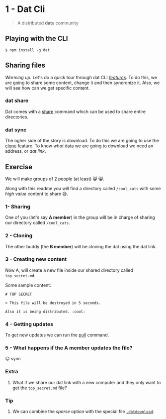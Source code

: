 # 1 - Dat Cli
> A distributed **dat**a community

## Playing with the CLI

```
$ npm install -g dat
```

## Sharing files

_Warming up_. Let's do a quick tour through dat CLI [_features_](dat).
To do this, we are going to share some content, change it and then syncronize it. Also, we will see how can we get specific content.

### dat share

Dat comes with a [share](dat#sharing-data) command which can be used to share entire directories.

### dat sync

The ogher side of the story is download. To do this we are going to use the [clone](dat#downloading-data) feature. To know *what* data we are going to download we need an address, or _dat link_.

## Exercise

We will make groups of 2 people (at least) :smiley_cat: :smile_cat:.

Along with this readme you will find a directory called `/cool_cats` with some _high value_ content to share :laughing:.

### 1- Sharing

One of you (let's say **A member**) in the group will be in charge of sharing our directory called `/cool_cats`.

### 2 - Cloning

The other buddy (the **B member**) will be cloning the dat using the dat link.

### 3 - Creating new content

Now A, will create a new file inside our shared directory called `top_secret.md`.

Some sample content:

```
# TOP SECRET

> This file will be destroyed in 5 seconds.

Also it is being distributed. :cool:
```

### 4 - Getting updates

To get new updates we can run the [pull](dat#updating-downloaded-archives) command.

### 5 - What happens if the A member updates the file?

:wink: sync

### Extra

1. What if we share our dat link with a new computer and they only want to get the `top_secret.md` file?

### Tip

1. We can combine the _sparse_ option with the special file  [`.datdownload`](dat#selecting-files).

